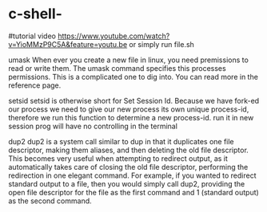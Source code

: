 # c-shell-
#tutorial video 
  https://www.youtube.com/watch?v=YioMMzP9C5A&feature=youtu.be
or simply run file.sh 

umask
When ever you create a new file in linux, you need premissions to read or write them. The umask command specifies this processes permissions. This is a complicated one to dig into. You can read more in the reference page.

setsid
setsid is otherwise short for Set Session Id. Because we have fork-ed our process we need to give our new process its own unique process-id, therefore we run this function to determine a new process-id.
run it in new session 
prog will have no controlling in the terminal 


dup2 
dup2 is a system call similar to dup in that it duplicates one file descriptor, making them aliases, and then deleting the old file descriptor. This becomes very useful when attempting to redirect output, as it automatically takes care of closing the old file descriptor, performing the redirection in one elegant command. For example, if you wanted to redirect standard output to a file, then you would simply call dup2, providing the open file descriptor for the file as the first command and 1 (standard output) as the second command.
